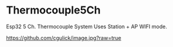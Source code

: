 # Thermocouple5Ch
Esp32 5 Ch. Thermocouple System
Uses Station + AP WIFI mode. 

https://github.com/cgulick/image.jpg?raw=true
